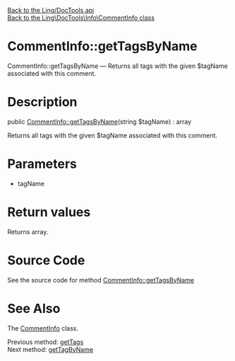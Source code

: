[Back to the Ling/DocTools api](https://github.com/lingtalfi/DocTools/blob/master/doc/api/Ling/DocTools.md)<br>
[Back to the Ling\DocTools\Info\CommentInfo class](https://github.com/lingtalfi/DocTools/blob/master/doc/api/Ling/DocTools/Info/CommentInfo.md)


CommentInfo::getTagsByName
================



CommentInfo::getTagsByName — Returns all tags with the given $tagName associated with this comment.




Description
================


public [CommentInfo::getTagsByName](https://github.com/lingtalfi/DocTools/blob/master/doc/api/Ling/DocTools/Info/CommentInfo/getTagsByName.md)(string $tagName) : array




Returns all tags with the given $tagName associated with this comment.




Parameters
================


- tagName

    


Return values
================

Returns array.








Source Code
===========
See the source code for method [CommentInfo::getTagsByName](/blob/master/Info/CommentInfo.php#L220-L223)


See Also
================

The [CommentInfo](https://github.com/lingtalfi/DocTools/blob/master/doc/api/Ling/DocTools/Info/CommentInfo.md) class.

Previous method: [getTags](https://github.com/lingtalfi/DocTools/blob/master/doc/api/Ling/DocTools/Info/CommentInfo/getTags.md)<br>Next method: [getTagByName](https://github.com/lingtalfi/DocTools/blob/master/doc/api/Ling/DocTools/Info/CommentInfo/getTagByName.md)<br>

